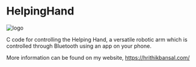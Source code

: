 # HelpingHand
![logo](https://github.com/lasnab/master/blob/master/logo.jpg?raw=true)

C code for controlling the Helping Hand, a versatile robotic arm which is controlled through Bluetooth using an app on your phone. 

More information can be found on my website, https://hrithikbansal.com/
